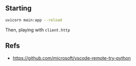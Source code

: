 ## Starting

```bash
uvicorn main:app --reload
```

Then, playing with `client.http`

## Refs
- https://github.com/microsoft/vscode-remote-try-python